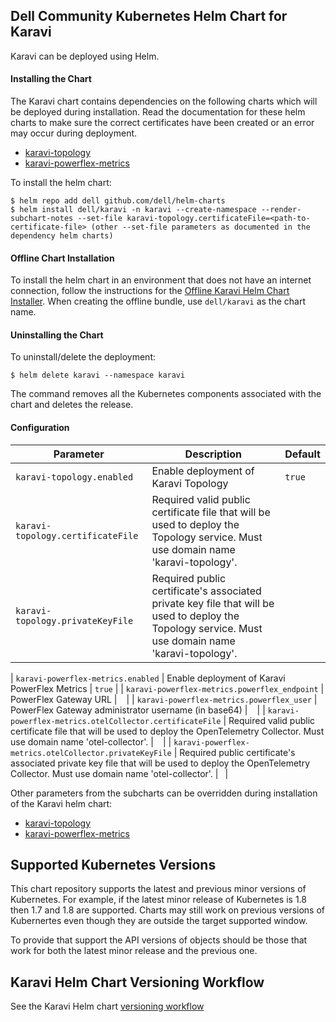 <!--
Copyright (c) 2020 Dell Inc., or its subsidiaries. All Rights Reserved.

Licensed under the Apache License, Version 2.0 (the "License");
you may not use this file except in compliance with the License.
You may obtain a copy of the License at

    http://www.apache.org/licenses/LICENSE-2.0
-->


## Dell Community Kubernetes Helm Chart for Karavi

Karavi can be deployed using Helm.

#### Installing the Chart
The Karavi chart contains dependencies on the following charts which will be deployed during installation. Read the documentation for these helm charts to make sure the correct certificates have been created or an error may occur during deployment.

- [karavi-topology](../karavi-topology/README.md)
- [karavi-powerflex-metrics](../karavi-powerflex-metrics/README.md)

To install the helm chart:
```console
$ helm repo add dell github.com/dell/helm-charts
$ helm install dell/karavi -n karavi --create-namespace --render-subchart-notes --set-file karavi-topology.certificateFile=<path-to-certificate-file> (other --set-file parameters as documented in the dependency helm charts)
```

#### Offline Chart Installation
To install the helm chart in an environment that does not have an internet connection, follow the instructions for the [Offline Karavi Helm Chart Installer](./installer/README.md). When creating the offline bundle, use `dell/karavi` as the chart name.

#### Uninstalling the Chart
To uninstall/delete the deployment:
```console
$ helm delete karavi --namespace karavi 
```
The command removes all the Kubernetes components associated with the chart and deletes the release.

#### Configuration

| Parameter                                 | Description                                   | Default                                                 |
|-------------------------------------------|-----------------------------------------------|---------------------------------------------------------|
| `karavi-topology.enabled`                 | Enable deployment of Karavi Topology                        | `true`                                                  |
| `karavi-topology.certificateFile`      | Required valid public certificate file that will be used to deploy the Topology service. Must use domain name 'karavi-topology'.            | ` `                                                   |
| `karavi-topology.privateKeyFile`      | Required public certificate's associated private key file that will be used to deploy the Topology service. Must use domain name 'karavi-topology'.            | ` `|

| `karavi-powerflex-metrics.enabled`                 | Enable deployment of Karavi PowerFlex Metrics      | `true`                                                  |
| `karavi-powerflex-metrics.powerflex_endpoint`      | PowerFlex Gateway URL            | ` `                                                   |
| `karavi-powerflex-metrics.powerflex_user`                      | PowerFlex Gateway administrator username (in base64)                           | ` `                           |
| `karavi-powerflex-metrics.otelCollector.certificateFile`      | Required valid public certificate file that will be used to deploy the OpenTelemetry Collector. Must use domain name 'otel-collector'.            | ` `                                                   |
| `karavi-powerflex-metrics.otelCollector.privateKeyFile`      | Required public certificate's associated private key file that will be used to deploy the OpenTelemetry Collector. Must use domain name 'otel-collector'.            | ` `|

Other parameters from the subcharts can be overridden during installation of the Karavi helm chart:
- [karavi-topology](../karavi-topology/README.md)
- [karavi-powerflex-metrics](../karavi-powerflex-metrics/README.md)

## Supported Kubernetes Versions

This chart repository supports the latest and previous minor versions of Kubernetes. For example, if the latest minor release of Kubernetes is 1.8 then 1.7 and 1.8 are supported. Charts may still work on previous versions of Kubernertes even though they are outside the target supported window.

To provide that support the API versions of objects should be those that work for both the latest minor release and the previous one.

## Karavi Helm Chart Versioning Workflow
See the Karavi Helm chart [versioning workflow](./VERSIONING_WORKFLOW.md)
